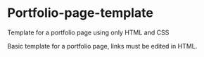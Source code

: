 # Portfolio-page-template
Template for a portfolio page using only HTML and CSS

Basic template for a portfolio page, links must be edited in HTML.
